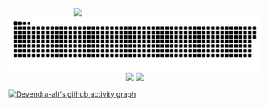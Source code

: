 <img src="https://repository-images.githubusercontent.com/462900780/0a10af70-6cbf-46df-9071-0ff586a3b1d6" align="right" width="374">
<div align="center">
<img src="https://raw.githubusercontent.com/devendra-alt/devendra-alt/output/snake.svg" alt="Snake animation" />
</div>

<div align="center">
 <img src="https://github-readme-stats.vercel.app/api?username=devendra-alt&theme=tokyonight&show_icons=true&hide_border=true&count_private=true" />
 <img src="https://github-readme-streak-stats.herokuapp.com/?user=devendra-alt&theme=tokyonight&hide_border=true" />
</div>

[![Devendra-alt's github activity graph](https://github-readme-activity-graph.vercel.app/graph?username=devendra-alt&bg_color=000000&color=e6e6e6&line=eeffe5&point=0055ff&area=true&hide_border=true)](https://github.com/ashutosh00710/github-readme-activity-graph)


